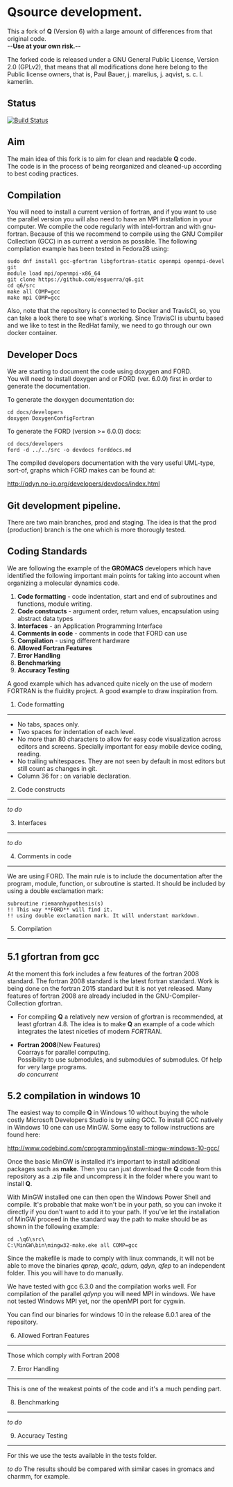 Qsource development.
================================================================================

This a fork of **Q** (Version 6) with a large amount of differences from that
original code.   
**--Use at your own risk.--**

The forked code is released under a GNU General Public License, Version 2.0
(GPLv2), that means that all modifications done here belong to the 
Public license owners, that is, Paul Bauer, j. marelius, j. aqvist,
s. c. l. kamerlin.


Status
------

[![Build Status](https://img.shields.io/travis/esguerra/q6/master.svg?style=plastic)](https://travis-ci.org/esguerra/q6)


Aim
---

The main idea of this fork is to aim for clean and readable **Q** code.  
The code is in the process of being reorganized and cleaned-up
according to best coding practices.  


Compilation
-----------

You will need to install a current version of fortran, and if you want
to use the parallel version you will also need to have an MPI
installation in your computer. We compile the code regularly with
intel-fortran and with gnu-fortran. Because of this we recommend to
compile using the GNU Compiler Collection (GCC) in as current a
version as possible. The following compilation example has been tested
in Fedora28 using:

    sudo dnf install gcc-gfortran libgfortran-static openmpi openmpi-devel git  
    module load mpi/openmpi-x86_64  
    git clone https://github.com/esguerra/q6.git  
	cd q6/src  
    make all COMP=gcc  
	make mpi COMP=gcc  

Also, note that the repository is connected to Docker and TravisCI,
so, you can take a look there to see what's working. Since TravisCI is
ubuntu based and we like to test in the RedHat family, we need to go
through our own docker container.


Developer Docs
--------------

We are starting to document the code using doxygen and FORD.   
You will need to install doxygen and or FORD (ver. 6.0.0)
first in order to generate the documentation.

To generate the doxygen documentation do:  

    cd docs/developers  
    doxygen DoxygenConfigFortran  


To generate the FORD (version >= 6.0.0) docs:  
    
    cd docs/developers  
    ford -d ../../src -o devdocs forddocs.md  

The compiled developers documentation with the very useful UML-type,
sort-of, graphs which FORD makes can be found at:  

<http://qdyn.no-ip.org/developers/devdocs/index.html>


Git development pipeline.
-------------------------

There are two main branches, prod and staging. The idea is that the
prod (production) branch is the one which is more thorougly tested.


Coding Standards
----------------

We are following the example of the **GROMACS** developers which have
identified the following important main points for taking into account
when organizing a molecular dynamics code.  

1.  **Code formatting** - code indentation, start and end of
    subroutines and functions, module writing.
2.  **Code constructs** - argument order, return values, encapsulation
    using abstract data types  
3.  **Interfaces** - an Application Programming Interface  
4.  **Comments in code** - comments in code that FORD can use  
5.  **Compilation** - using different hardware  
6.  **Allowed Fortran Features**  
7.  **Error Handling**  
8.  **Benchmarking**  
9.  **Accuracy Testing**   

A good example which has advanced quite nicely on the use of modern
FORTRAN is the fluidity project. A good example to draw inspiration
from.

  
1. Code formatting
------------------

* No tabs, spaces only.  
* Two spaces for indentation of each level.  
* No more than 80 characters to allow for easy code visualization
  across editors and screens. Specially important for easy mobile
  device coding, reading.  
* No trailing whitespaces. They are not seen by default in most
  editors but still count as changes in git.  
* Column 36 for : on variable declaration.  


2. Code constructs
------------------
*to do*  


3. Interfaces
-------------
*to do*  


4. Comments in code
-------------------

We are using FORD. The main rule is to include the documentation after
the program, module, function, or subroutine is started. It should be
included by using a double exclamation mark:  

    subroutine riemannhypothesis(s)
    !! This way **FORD** will find it.
	!! using double exclamation mark. It will understant markdown.
	

5. Compilation
--------------

5.1  gfortran from gcc
----------------------
At the moment this fork includes a few features of the fortran
2008 standard. The fortran 2008 standard is the latest fortran
standard. Work is being done on the fortran 2015 standard but it is
not yet released. Many features of fortran 2008 are already included
in the GNU-Compiler-Collection gfortran.

- For compiling **Q** a relatively new version of gfortran is recommended,
at least  gfortran 4.8. The  idea is  to make **Q**  an example of  a code
which integrates the latest niceties of modern *FORTRAN*.

- **Fortran 2008**(New Features)  
Coarrays for parallel computing.  
Possibility to use submodules, and submodules of submodules. Of help
for very large programs.  
*do concurrent*  

5.2 compilation in windows 10
-----------------------------

The easiest way to compile **Q** in Windows 10 without buying the whole
costly Microsoft Developers Studio is by using GCC.
To install GCC natively in Windows 10 one can use MinGW. Some easy to
follow instructions are found here:   

<http://www.codebind.com/cprogramming/install-mingw-windows-10-gcc/>

Once the basic MinGW is installed it's important to install additional
packages such as **make**. Then you can just download the **Q** code
from this repository as a .zip file and uncompress it in
the folder where you want to install **Q**.

With MinGW installed one can then open the Windows Power Shell and
compile. It's probable that make won't be in your path, so you can 
invoke it directly if you don't want to add it to your path. If you've
let the installation of MinGW proceed in the standard way the path to
make should be as shown in the following example:

    cd .\q6\src\
	C:\MinGW\bin\mingw32-make.eke all COMP=gcc

Since the makefile is made to comply with linux commands, it will not
be able to move the binaries *qprep*, *qcalc*, *qdum*, *qdyn*, *qfep*
to an independent folder. This you will have to do manually.

We have tested with gcc 6.3.0 and the compilation works well. For
compilation of the parallel *qdynp* you will need MPI in windows. We
have not tested Windows MPI yet, nor the openMPI port for cygwin.

You can find our binaries for windows 10 in the release 6.0.1 area of
the repository.


6. Allowed Fortran Features
---------------------------
Those which comply with Fortran 2008


7. Error Handling
-----------------
This is one of the weakest points of the code and it's a much pending
part.


8. Benchmarking
---------------
*to do*  


9. Accuracy Testing
-------------------
For this we use the tests available in the tests folder.

*to do* The results should be compared with similar cases in gromacs and
charmm, for example.



